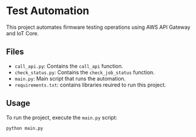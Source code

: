 # Test Automation

This project automates firmware testing operations using AWS API Gateway and IoT Core.

## Files

- `call_api.py`: Contains the `call_api` function.
- `check_status.py`: Contains the `check_job_status` function.
- `main.py`: Main script that runs the automation.
- `requirements.txt`: contains libraries reuired to run this project.

## Usage

To run the project, execute the `main.py` script:

```bash
python main.py
